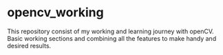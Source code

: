 # opencv_working
This repository consist of my working and learning journey with openCV. 
Basic working sections and combining all the features to make handy and desired results.
